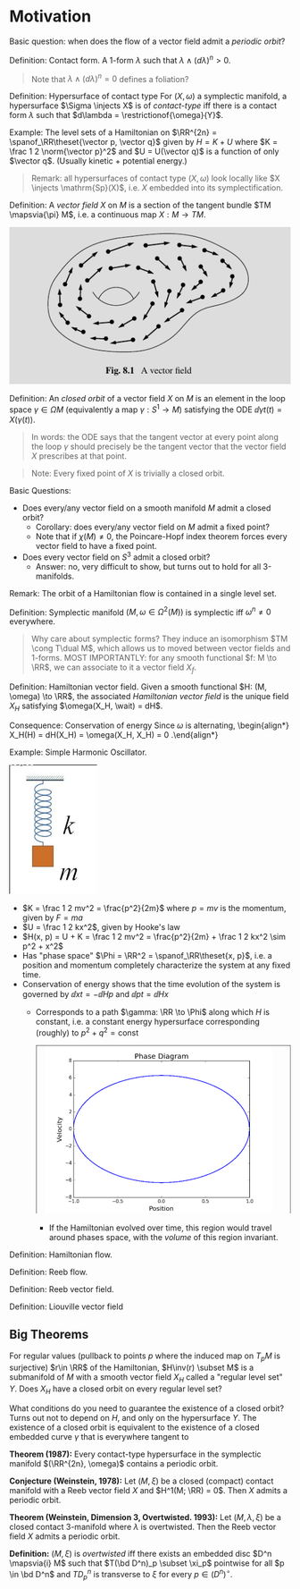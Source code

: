 # Motivation

Basic question: when does the flow of a vector field admit a *periodic orbit*?


Definition: Contact form.
A 1-form $\lambda$ such that $\lambda \wedge (d\lambda)^n  > 0$.

> Note that $\lambda \wedge (d\lambda)^n = 0$ defines a foliation?

Definition: Hypersurface of contact type
For $(X, \omega)$ a symplectic manifold, a hypersurface $\Sigma \injects X$ is of *contact-type* iff there is a contact form $\lambda$ such that $d\lambda = \restrictionof{\omega}{Y}$.

Example:
The level sets of a Hamiltonian on $\RR^{2n} = \spanof_\RR\theset{\vector p, \vector q}$  given by $H  = K + U$ where $K = \frac 1 2 \norm{\vector p}^2$ and $U = U(\vector q)$ is a function of only $\vector q$.
(Usually kinetic + potential energy.)

> Remark: all hypersurfaces of contact type $(X, \omega)$ look locally like $X \injects \mathrm{Sp}(X)$, i.e. $X$ embedded into its symplectification.

Definition:
A *vector field* $X$ on $M$ is a section of the tangent bundle $TM \mapsvia{\pi} M$, i.e. a continuous map $X: M \to TM$.

![](2020-02-03-20-52-40.png)

Definition:
An *closed orbit* of a vector field $X$ on $M$ is an element in the loop space $\gamma \in \Omega M$ (equivalently a map $\gamma: S^1 \to M$) satisfying the ODE $\dd{\gamma}{t}(t) = X(\gamma(t))$.

> In words: the ODE says that the tangent vector at every point along the loop $\gamma$ should precisely be the tangent vector that the vector field $X$ prescribes at that point.

> Note: Every fixed point of $X$ is trivially a closed orbit.

Basic Questions: 

- Does every/any vector field on a smooth manifold $M$ admit a closed orbit?
  - Corollary: does every/any vector field on $M$ admit a fixed point?
  - Note that if $\chi(M) \neq 0$, the Poincare-Hopf index theorem forces every vector field to have a fixed point.
- Does every vector field on $S^3$ admit a closed orbit?
  - Answer: no, very difficult to show, but turns out to hold for all 3-manifolds.

Remark:
The orbit of a Hamiltonian flow is contained in a single level set.

Definition: Symplectic manifold
$(M, \omega \in \Omega^2(M))$ is symplectic iff $\omega^n \neq 0$ everywhere.

> Why care about symplectic forms? 
> They induce an isomorphism $TM \cong T\dual M$, which allows us to moved between vector fields and 1-forms.
> MOST IMPORTANTLY: for any smooth functional $f: M \to \RR$, we can associate to it a vector field $X_f$.

Definition: Hamiltonian vector field.
Given a smooth functional $H: (M, \omega) \to \RR$, the associated *Hamiltonian vector field* is the unique field $X_H$ satisfying $\omega(X_H, \wait) = dH$.

Consequence: Conservation of energy
Since $\omega$ is alternating,
\begin{align*}
X_H(H) = dH(X_H) = \omega(X_H, X_H) = 0
.\end{align*}


Example: Simple Harmonic Oscillator.

![](2020-02-03-21-23-02.png)


- $K = \frac 1 2 mv^2 = \frac{p^2}{2m}$ where $p=mv$ is the momentum, given by $F = ma$
- $U = \frac 1 2 kx^2$, given by Hooke's law
- $H(x, p) = U + K = \frac 1 2 mv^2 = \frac{p^2}{2m} + \frac 1 2 kx^2 \sim p^2 + x^2$
- Has "phase space" $\Phi = \RR^2 = \spanof_\RR\theset{x, p}$, i.e. a position and momentum completely characterize the system at any fixed time.
- Conservation of energy shows that the time evolution of the system is governed by $\dd{x}{t} = -\dd{H}{p}$ and $\dd{p}{t} = \dd{H}{x}$
  - Corresponds to a path $\gamma: \RR \to \Phi$ along which $H$ is constant, i.e. a constant energy hypersurface corresponding (roughly) to $p^2 + q^2 = \mathrm{const}$

	![](2020-02-03-21-26-35.png)

	- If the Hamiltonian evolved over time, this region would travel around phases space, with the *volume* of this region invariant.

Definition: Hamiltonian flow.

Definition: Reeb flow.

Definition: Reeb vector field.

Definition: Liouville vector field

## Big Theorems

For regular values (pullback to points $p$ where the induced map on $T_pM$ is surjective) $r\in \RR$ of the  Hamiltonian, $H\inv(r) \subset M$ is a submanifold of $M$ with a smooth vector field $X_H$ called a "regular level set" $Y$. 
Does $X_H$ have a closed orbit on every regular level set?

What conditions do you need to guarantee the existence of a closed orbit?
Turns out not to depend on $H$, and only on the hypersurface $Y$.
The existence of a closed orbit is equivalent to the existence of a closed embedded curve $\gamma$ that is everywhere tangent to 

**Theorem (1987):**
Every contact-type hypersurface in the symplectic manifold $(\RR^{2n}, \omega)$ contains a periodic orbit.

**Conjecture (Weinstein, 1978):**
Let $(M, \xi)$ be a closed (compact) contact manifold with a Reeb vector field $X$ and $H^1(M; \RR) = 0$. Then $X$ admits a periodic orbit.

**Theorem (Weinstein, Dimension 3, Overtwisted. 1993):**
Let $(M, \lambda, \xi)$ be a closed contact 3-manifold where $\lambda$ is overtwisted. 
Then the Reeb vector field $X$ admits a periodic orbit.

**Definition:**
$(M, \xi)$ is *overtwisted* iff there exists an embedded disc $D^n \mapsvia{i} M$ such that $T(\bd D^n)_p \subset \xi_p$ pointwise for all $p \in \bd D^n$ and $TD^n_p$ is transverse to $\xi$ for every $p\in  (D^n)^\circ$.


